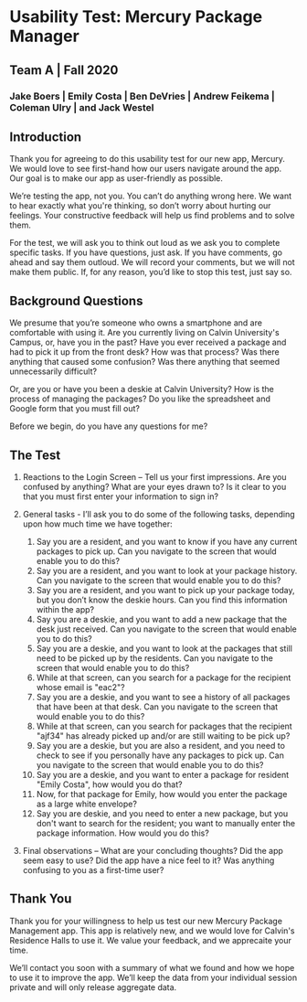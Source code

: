 # Usability Test: Mercury Package Manager
## Team A | Fall 2020
### Jake Boers | Emily Costa | Ben DeVries | Andrew Feikema | Coleman Ulry | and Jack Westel

## Introduction
Thank you for agreeing to do this usability test for our new app, Mercury. We would love to see first-hand how our users navigate around the app. Our goal is to make our app as user-friendly as possible.

We’re testing the app, not you. You can’t do anything wrong here. We want to hear exactly what you're thinking, so don’t worry about hurting our feelings. Your constructive feedback will help us find problems and to solve them.

For the test, we will ask you to think out loud as we ask you to complete specific tasks. If you have questions, just ask. If you have comments, go ahead and say them outloud. We will record your comments, but we will not make them public. If, for any reason, you’d like to stop this test, just say so.

## Background Questions
We presume that you’re someone who owns a smartphone and are comfortable with using it. Are you currently living on Calvin University's Campus, or, have you in the past? Have you ever received a package and had to pick it up from the front desk? How was that process? Was there anything that caused some confusion? Was there anything that seemed unnecessarily difficult?

Or, are you or have you been a deskie at Calvin University? How is the process of managing the packages? Do you like the spreadsheet and Google form that you must fill out?

Before we begin, do you have any questions for me?

## The Test
1. Reactions to the Login Screen – Tell us your first impressions. Are you confused by anything? What are your eyes drawn to? Is it clear to you that you must first enter your information to sign in?

2. General tasks - I’ll ask you to do some of the following tasks, depending upon how much time we have together:

   1. Say you are a resident, and you want to know if you have any current packages to pick up. Can you navigate to the screen that would enable you to do this?
   2. Say you are a resident, and you want to look at your package history. Can you navigate to the screen that would enable you to do this?
   3. Say you are a resident, and you want to pick up your package today, but you don’t know the deskie hours. Can you find this information within the app?
   4. Say you are a deskie, and you want to add a new package that the desk just received. Can you navigate to the screen that would enable you to do this?
   5. Say you are a deskie, and you want to look at the packages that still need to be picked up by the residents. Can you navigate to the screen that would enable you to do this?
   6. While at that screen, can you search for a package for the recipient whose email is "eac2"?
   7. Say you are a deskie, and you want to see a history of all packages that have been at that desk. Can you navigate to the screen that would enable you to do this?
   8. While at that screen, can you search for packages that the recipient "ajf34" has already picked up and/or are still waiting to be pick up?
   9. Say you are a deskie, but you are also a resident, and you need to check to see if you personally have any packages to pick up. Can you navigate to the screen that would enable you to do this?
   10. Say you are a deskie, and you want to enter a package for resident "Emily Costa", how would you do that?
   11. Now, for that package for Emily, how would you enter the package as a large white envelope?
   12. Say you are deskie, and you need to enter a new package, but you don't want to search for the resident; you want to manually enter the package information. How would you do this?

3. Final observations – What are your concluding thoughts? Did the app seem easy to use? Did the app have a nice feel to it? Was anything confusing to you as a first-time user?

## Thank You
Thank you for your willingness to help us test our new Mercury Package Management app. This app is relatively new, and we would love for Calvin's Residence Halls to use it. We value your feedback, and we apprecaite your time.

We’ll contact you soon with a summary of what we found and how we hope to use it to improve the app. We’ll keep the data from your individual session private and will only release aggregate data.
